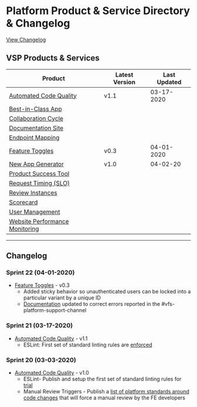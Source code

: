 # Platform Product & Service Directory & Changelog
[View Changelog](#Changelog)

## VSP Products & Services

|Product |Latest Version |Last Updated |
|----|----|----|
|[Automated Code Quality](https://github.com/department-of-veterans-affairs/va.gov-team/tree/master/products/platform/automated_code_quality)|v1.1 |03-17-2020 |
|[Best-in-Class App](https://github.com/department-of-veterans-affairs/va.gov-team/tree/master/products/platform/best-in-class-app)|||
|[Collaboration Cycle](https://github.com/department-of-veterans-affairs/va.gov-team/tree/master/products/platform/vsp-collaboration-cycle)|||
|[Documentation Site](https://github.com/department-of-veterans-affairs/va.gov-team/tree/master/products/platform/documentation-site)|||
|[Endpoint Mapping](https://github.com/department-of-veterans-affairs/va.gov-team/tree/master/products/platform/frontend-product-mapping)|||
|[Feature Toggles](https://github.com/department-of-veterans-affairs/va.gov-team/tree/master/products/platform/feature-toggles)|v0.3|04-01-2020|
|[New App Generator](https://github.com/department-of-veterans-affairs/va.gov-team/tree/master/products/platform/new-app-generator)|v1.0|04-02-20|
|[Product Success Tool](https://github.com/department-of-veterans-affairs/va.gov-team/tree/master/products/platform/product-success-tool)|||
|[Request Timing (SLO)](https://github.com/department-of-veterans-affairs/va.gov-team/tree/master/products/platform/request-timing(SLO))|||
|[Review Instances](https://github.com/department-of-veterans-affairs/va.gov-team/tree/master/products/platform/review-instances)|||
|[Scorecard](https://github.com/department-of-veterans-affairs/va.gov-team/tree/master/products/platform/scorecard)|||
|[User Management](https://github.com/department-of-veterans-affairs/va.gov-team/tree/master/products/platform/vsp_user_management_approach)|||
|[Website Performance Monitoring](https://github.com/department-of-veterans-affairs/va.gov-team/tree/master/products/platform/web-perf-monitoring)|||

---

## Changelog
### Sprint 22 (04-01-2020)
- [Feature Toggles](https://github.com/department-of-veterans-affairs/va.gov-team/tree/master/products/platform/feature-toggles) - v0.3
  - Added sticky behavior so unauthenticated users can be locked into a particular variant by a unique ID
  - [Documentation](https://department-of-veterans-affairs.github.io/veteran-facing-services-tools/platform/tools/feature-toggles/) updated to correct errors reported in the #vfs-platform-support-channel

### Sprint 21 (03-17-2020)
- [Automated Code Quality](https://github.com/department-of-veterans-affairs/va.gov-team/tree/master/products/platform/automated_code_quality) - v1.1 
  - ESLint: First set of standard linting rules are [enforced](https://github.com/department-of-veterans-affairs/va.gov-team/blob/master/platform/engineering/frontend/eslint/new-rule-release-notes.md#SonarJS-deployed-rules) 

### Sprint 20 (03-03-2020)
- [Automated Code Quality](https://github.com/department-of-veterans-affairs/va.gov-team/tree/master/products/platform/automated_code_quality) - v1.0
  - ESLint- Publish and setup the first set of standard linting rules for [trial](https://github.com/department-of-veterans-affairs/va.gov-team/blob/master/platform/engineering/frontend/eslint/new-rule-release-notes.md#SonarJS-release-rules)
  - Manual Review Triggers - Publish a [list of platform standards around code changes](https://github.com/department-of-veterans-affairs/va.gov-team/blob/master/platform/engineering/manual-review-triggers.md) that will force a manual review by the FE developers






